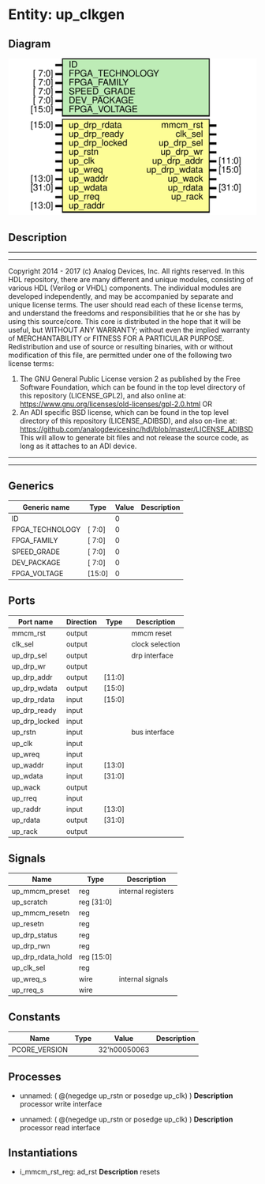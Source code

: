# Entity: up_clkgen

## Diagram

![Diagram](up_clkgen.svg "Diagram")
## Description

***************************************************************************
 ***************************************************************************
 Copyright 2014 - 2017 (c) Analog Devices, Inc. All rights reserved.
 In this HDL repository, there are many different and unique modules, consisting
 of various HDL (Verilog or VHDL) components. The individual modules are
 developed independently, and may be accompanied by separate and unique license
 terms.
 The user should read each of these license terms, and understand the
 freedoms and responsibilities that he or she has by using this source/core.
 This core is distributed in the hope that it will be useful, but WITHOUT ANY
 WARRANTY; without even the implied warranty of MERCHANTABILITY or FITNESS FOR
 A PARTICULAR PURPOSE.
 Redistribution and use of source or resulting binaries, with or without modification
 of this file, are permitted under one of the following two license terms:
   1. The GNU General Public License version 2 as published by the
      Free Software Foundation, which can be found in the top level directory
      of this repository (LICENSE_GPL2), and also online at:
      <https://www.gnu.org/licenses/old-licenses/gpl-2.0.html>
 OR
   2. An ADI specific BSD license, which can be found in the top level directory
      of this repository (LICENSE_ADIBSD), and also on-line at:
      https://github.com/analogdevicesinc/hdl/blob/master/LICENSE_ADIBSD
      This will allow to generate bit files and not release the source code,
      as long as it attaches to an ADI device.
 ***************************************************************************
 ***************************************************************************
 
## Generics

| Generic name    | Type   | Value | Description |
| --------------- | ------ | ----- | ----------- |
| ID              |        | 0     |             |
| FPGA_TECHNOLOGY | [ 7:0] | 0     |             |
| FPGA_FAMILY     | [ 7:0] | 0     |             |
| SPEED_GRADE     | [ 7:0] | 0     |             |
| DEV_PACKAGE     | [ 7:0] | 0     |             |
| FPGA_VOLTAGE    | [15:0] | 0     |             |
## Ports

| Port name     | Direction | Type   | Description     |
| ------------- | --------- | ------ | --------------- |
| mmcm_rst      | output    |        | mmcm reset      |
| clk_sel       | output    |        | clock selection |
| up_drp_sel    | output    |        | drp interface   |
| up_drp_wr     | output    |        |                 |
| up_drp_addr   | output    | [11:0] |                 |
| up_drp_wdata  | output    | [15:0] |                 |
| up_drp_rdata  | input     | [15:0] |                 |
| up_drp_ready  | input     |        |                 |
| up_drp_locked | input     |        |                 |
| up_rstn       | input     |        | bus interface   |
| up_clk        | input     |        |                 |
| up_wreq       | input     |        |                 |
| up_waddr      | input     | [13:0] |                 |
| up_wdata      | input     | [31:0] |                 |
| up_wack       | output    |        |                 |
| up_rreq       | input     |        |                 |
| up_raddr      | input     | [13:0] |                 |
| up_rdata      | output    | [31:0] |                 |
| up_rack       | output    |        |                 |
## Signals

| Name              | Type           | Description         |
| ----------------- | -------------- | ------------------- |
| up_mmcm_preset    | reg            | internal registers  |
| up_scratch        | reg     [31:0] |                     |
| up_mmcm_resetn    | reg            |                     |
| up_resetn         | reg            |                     |
| up_drp_status     | reg            |                     |
| up_drp_rwn        | reg            |                     |
| up_drp_rdata_hold | reg     [15:0] |                     |
| up_clk_sel        | reg            |                     |
| up_wreq_s         | wire           | internal signals    |
| up_rreq_s         | wire           |                     |
## Constants

| Name          | Type | Value        | Description |
| ------------- | ---- | ------------ | ----------- |
| PCORE_VERSION |      | 32'h00050063 |             |
## Processes
- unnamed: ( @(negedge up_rstn or posedge up_clk) )
**Description**
processor write interface

- unnamed: ( @(negedge up_rstn or posedge up_clk) )
**Description**
processor read interface

## Instantiations

- i_mmcm_rst_reg: ad_rst
**Description**
resets

